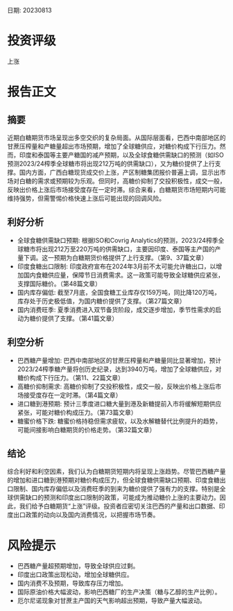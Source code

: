 
日期: 20230813

# 投资评级

上涨

# 报告正文

## 摘要

近期白糖期货市场呈现出多空交织的复杂局面。从国际层面看，巴西中南部地区的甘蔗压榨量和产糖量超出市场预期，增加了全球糖供应，对糖价构成下行压力。然而，印度和泰国等主要产糖国的减产预期，以及全球食糖供需缺口的预测（如ISO预测2023/24榨季全球糖市将出现212万吨的供需缺口），又为糖价提供了上行支撑。国内方面，广西白糖现货成交价上涨，产区制糖集团报价普遍上调，显示出市场对白糖的需求或预期较为乐观。但同时，高糖价抑制了交投积极性，成交一般，反映出价格上涨后市场接受度存在一定时滞。综合来看，白糖期货市场短期内可能维持强势，但需警惕价格快速上涨后可能出现的回调风险。

## 利好分析

* 全球食糖供需缺口预期: 根据ISO和Covrig Analytics的预测，2023/24榨季全球糖市将出现212万至220万吨的供需缺口，主要因印度、泰国等主产国的产量下调。这一预期为白糖期货价格提供了上行支撑。（第9、37篇文章）
* 印度食糖出口限制: 印度政府宣布在2024年3月前不太可能允许糖出口，以增加国内食糖供应量，保障节日消费需求。这一政策可能导致全球糖供应紧张，支撑国际糖价。（第48篇文章）
* 国内库存偏低: 截至7月底，全国食糖工业库存仅159万吨，同比降120万吨，库存处于历史极低值，为国内糖价提供了支撑。（第27篇文章）
* 国内消费旺季: 夏季消费进入双节备货阶段，成交逐步增加，季节性需求的启动为糖价提供了支撑。（第41篇文章）

## 利空分析

* 巴西糖产量增加: 巴西中南部地区的甘蔗压榨量和产糖量同比显著增加，预计2023/24榨季糖产量将创历史纪录，达到3940万吨，增加了全球糖供应，对糖价构成下行压力。（第11、22篇文章）
* 高糖价抑制需求: 高糖价抑制了交投积极性，成交一般，反映出价格上涨后市场接受度存在一定时滞。（第4篇文章）
* 进口糖到港预期: 预计三季度进口糖大量到港及新糖提前入市将缓解短期供应紧张，可能对糖价构成压力。（第73篇文章）
* 糖蜜价格下跌: 糖蜜价格持稳但需求疲软，以及水解糖替代比例提升的趋势，可能间接影响白糖期货的价格走势。（第32篇文章）

## 结论

综合利好和利空因素，我们认为白糖期货短期内将呈现上涨趋势。尽管巴西糖产量的增加和进口糖到港预期对糖价构成压力，但全球食糖供需缺口预期、印度食糖出口限制、国内库存偏低以及消费旺季的到来为糖价提供了强有力的支撑。特别是全球供需缺口的预测和印度出口限制的政策，可能成为推动糖价上涨的主要动力。因此，我们给予白糖期货“上涨”评级。投资者应密切关注巴西的产量和出口数据、印度出口政策的动向以及国内消费情况，以把握市场节奏。

# 风险提示

* 巴西糖产量超预期增加，导致全球供应过剩。
* 印度出口政策出现松动，增加全球糖供应。
* 国内消费不及预期，导致库存压力增加。
* 国际原油价格大幅波动，影响巴西糖厂的生产决策（糖与乙醇的生产比例）。
* 厄尔尼诺现象对甘蔗主产国的天气影响超出预期，导致产量大幅波动。
